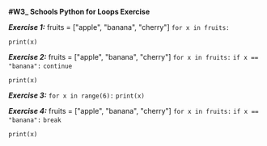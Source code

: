 **#W3_ Schools Python for Loops Exercise**

***Exercise 1:***
fruits = ["apple", "banana", "cherry"]
`for x in fruits:`

  `print(x)`


***Exercise 2:*** 
fruits = ["apple", "banana", "cherry"]
`for x in fruits:`
  `if x == "banana":`
    `continue`

  `print(x)`


***Exercise 3:***
`for x in range(6):`
  `print(x)`


***Exercise 4:***
fruits = ["apple", "banana", "cherry"]
`for x in fruits:`
  `if x == "banana":`
    `break`

  `print(x)`